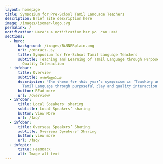 ```yaml
---
layout: homepage
title: Symposium for Pre-School Tamil Language Teachers
description: Brief site description here
image: /images/isomer-logo.svg
permalink: /
notification: Here's a notification bar you can use!
sections:
  - hero:
      background: /images/BANNERplain.png
      url: /contact-us/
      title: Symposium for Pre-School Tamil Language Teachers
      subtitle: Teaching and Learning of Tamil Language through Purposeful Play &
        Quality Interaction
  - infobar:
      title: Overview
      subtitle: கண்ணோட்டம்
      description: "The theme for this year’s symposium is ‘Teaching and Learning of
        Tamil Language through purposeful play and quality interaction’. "
      button: REad more
      url: /overview/
  - infobar:
      title: Local Speakers’ sharing
      subtitle: Local Speakers’ sharing
      button: View More
      url: /faq/
  - infobar:
      title: Overseas Speakers’ Sharing
      subtitle: Overseas Speakers’ Sharing
      button: view more
      url: /faq/
  - infopic:
      title: Feedback
      alt: Image alt text
---
```

